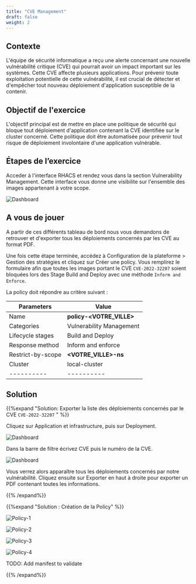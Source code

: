```yaml
---
title: "CVE Management"
draft: false
weight: 2
---
```


## Contexte

L'équipe de sécurité informatique a reçu une alerte concernant une nouvelle vulnérabilité critique (CVE) qui pourrait avoir un impact important sur les systèmes. Cette CVE affecte plusieurs  applications. Pour prévenir toute exploitation potentielle de cette vulnérabilité, il est crucial de détecter et d'empêcher tout nouveau déploiement d'application susceptible de la contenir.

## Objectif de l'exercice

L'objectif principal est de mettre en place une politique de sécurité qui bloque tout déploiement d'application contenant la CVE identifiée sur le cluster concerné. Cette politique doit être automatisée pour prévenir tout risque de déploiement involontaire d'une application vulnérable.

## Étapes de l’exercice

Acceder à l'interface RHACS et rendez vous dans la section Vulnerability Management. Cette interface vous donne une visibilite sur l'ensemble des images appartenant à votre scope.

![Dashboard](/OPP-2023-lab-instruction.github.io/images/dashboard-vulnerability-management.png)


## A vous de jouer 

A partir de ces différents tableau de bord nous vous demandons de retrouver et d'exporter tous les déploiements concernés par les CVE au format PDF.

Une fois cette étape terminée, accédez à Configuration de la plateforme > Gestion des stratégies et cliquez sur Créer une policy. Vous remplirez le formulaire afin que toutes les images portant le CVE `CVE-2022-32207` soient bloquées lors des Stage Build and Deploy avec une méthode `Inform and Enforce`.

La policy doit répondre au critère suivant :

| Parameters | Value |
|----------|----------|
| Name | **policy-<VOTRE_VILLE>** |
| Categories | Vulnerability Management |
| Lifecycle stages| Build and Deploy |
| Response method | Inform and enforce |
| Restrict-by-scope | **<VOTRE_VILLE>-ns** |
| Cluster | local-cluster |
|----------|----------|

## Solution


{{%expand "Solution: Exporter la liste des déploiements concernés par le CVE `CVE-2022-32207` " %}}

Cliquez sur Application et infrastructure, puis sur Deployment. 

![Dashboard](/OPP-2023-lab-instruction.github.io/images/dashboard.png)

Dans la barre de filtre écrivez CVE puis le numéro de la CVE.

![Dashboard](/OPP-2023-lab-instruction.github.io/images/peloton.png)

Vous verrez alors apparaître tous les déploiements concernés par notre vulnérabilité. Cliquez ensuite sur Exporter en haut à droite pour exporter un PDF contenant toutes les informations.

{{% /expand%}}

{{%expand "Solution : Création de la Policy" %}}

![Policy-1](/OPP-2023-lab-instruction.github.io/images/create-policy-step-1.png)

![Policy-2](/OPP-2023-lab-instruction.github.io/images/create-policy-step-2.png)

![Policy-3](/OPP-2023-lab-instruction.github.io/images/create-policy-step-3.png)

![Policy-4](/OPP-2023-lab-instruction.github.io/images/create-policy-step-4.png)

TODO: Add manifest to validate

{{% /expand%}}



